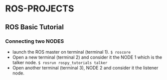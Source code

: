 # ROS-PROJECTS
## ROS Basic Tutorial
### Connecting two NODES
- launch the ROS master on terminal (terminal 1).
``` $ roscore ```
- Open a new terminal (terminal 2) and consider it the NODE 1 which is the talker node.
``` $ rosrun rospy_tutorials talker ```
- Open another terminal (terminal 3), NODE 2 and consider it the listener node.
```
